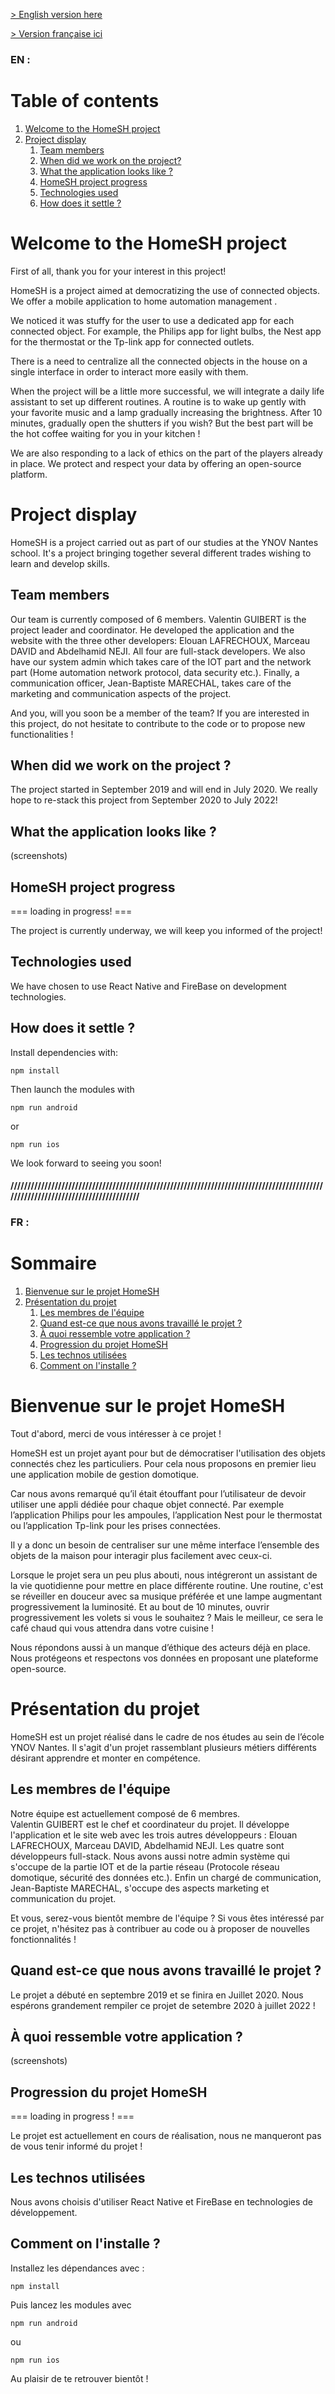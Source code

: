[> English version here](#en-)

[> Version française ici](#fr-)


### EN :

# Table of contents
1. [Welcome to the HomeSH project](#welcome-to-the-homesh-project)
2. [Project display](#project-display)
	1. [Team members](#team-members)
	2. [When did we work on the project?](#when-did-we-work-on-the-project-)
	3. [What the application looks like ?](#what-the-application-looks-like-)
	4. [HomeSH project progress](#homesh-project-progress)
	5. [Technologies used](#technologies-used)
	6. [How does it settle ?](#how-does-it-settle-)


# Welcome to the HomeSH project

First of all, thank you for your interest in this project!

HomeSH is a project aimed at democratizing the use of connected objects. We offer a mobile application to home automation management .

We noticed it was stuffy for the user to use a dedicated app for each connected object. For example, the Philips app for light bulbs, the Nest app for the thermostat or the Tp-link app for connected outlets.

There is a need to centralize all the connected objects in the house on a single interface in order to interact more easily with them.

When the project will be a little more successful, we will integrate a daily life assistant to set up different routines.
A routine is to wake up gently with your favorite music and a lamp gradually increasing the brightness. After 10 minutes, gradually open the shutters if you wish? But the best part will be the hot coffee waiting for you in your kitchen !

We are also responding to a lack of ethics on the part of the players already in place. We protect and respect your data by offering an open-source platform.

# Project display
HomeSH is a project carried out as part of our studies at the YNOV Nantes school. It's a project bringing together several different trades wishing to learn and develop skills.

## Team members
Our team is currently composed of 6 members.
Valentin GUIBERT is the project leader and coordinator. He developed the application and the website with the three other developers: Elouan LAFRECHOUX, Marceau DAVID and Abdelhamid NEJI. All four are full-stack developers.
We also have our system admin which takes care of the IOT part and the network part (Home automation network protocol, data security etc.). Finally, a communication officer, Jean-Baptiste MARECHAL, takes care of the marketing and communication aspects of the project.

And you, will you soon be a member of the team?
If you are interested in this project, do not hesitate to contribute to the code or to propose new functionalities !

## When did we work on the project ?
The project started in September 2019 and will end in July 2020.
We really hope to re-stack this project from September 2020 to July 2022!

## What the application looks like ?
(screenshots)

## HomeSH project progress
=== loading in progress! ===

The project is currently underway, we will keep you informed of the project!

## Technologies used
We have chosen to use React Native and FireBase on development technologies.

## How does it settle ?
Install dependencies with:

    npm install


Then launch the modules with

    npm run android

or

    npm run ios



We look forward to seeing you soon!



#### //////////////////////////////////////////////////////////////////////////////////////////////////////////////////////////////////


### FR :

# Sommaire 

1. [Bienvenue sur le projet HomeSH](#bienvenue-sur-le-projet-homesh)
2. [Présentation du projet](#pr%C3%A9sentation-du-projet)
	1. [Les membres de l'équipe](#les-membres-de-l%C3%A9quipe)
	2. [Quand est-ce que nous avons travaillé le projet ?](#quand-est-ce-que-nous-avons-travaill%C3%A9-le-projet-)
	3. [À quoi ressemble votre application ?](#%C3%A0-quoi-ressemble-votre-application-)
	4. [Progression du projet HomeSH](#progression-du-projet-homesh)
	5. [Les technos utilisées](#les-technos-utilis%C3%A9es)
	6. [Comment on l'installe ?](#comment-on-linstalle-)


# Bienvenue sur le projet HomeSH

Tout d'abord, merci de vous intéresser à ce projet !

HomeSH est un projet ayant pour but de démocratiser l'utilisation des objets connectés chez les particuliers. Pour cela nous proposons en premier lieu une application mobile de gestion domotique.

Car nous avons remarqué qu’il était étouffant pour l’utilisateur de devoir utiliser une appli dédiée pour chaque objet connecté. Par exemple l’application Philips pour les ampoules, l’application Nest pour le thermostat ou l’application Tp-link pour les prises connectées. 

Il y a donc un besoin de centraliser sur une même interface l’ensemble des objets de la maison pour interagir plus facilement avec ceux-ci. 

Lorsque le projet sera un peu plus abouti, nous intégreront un assistant de la vie quotidienne pour mettre en place différente routine. 
Une routine, c'est se réveiller en douceur avec sa musique préférée et une lampe augmentant progressivement la luminosité. Et au bout de 10 minutes, ouvrir progressivement les volets si vous le souhaitez ? Mais le meilleur, ce sera le café chaud qui vous attendra dans votre cuisine !

Nous répondons aussi à un manque d’éthique des acteurs déjà en place. Nous protégeons et respectons vos données en proposant une plateforme open-source.


# Présentation du projet

HomeSH est un projet réalisé dans le cadre de nos études au sein de l’école YNOV Nantes. Il s'agit d'un projet rassemblant plusieurs métiers différents désirant apprendre et monter en compétence. 


## Les membres de l'équipe

Notre équipe est actuellement composé de 6 membres.  
Valentin GUIBERT est le chef et coordinateur du projet. Il développe l'application et le site web avec les trois autres développeurs : Elouan LAFRECHOUX, Marceau DAVID, Abdelhamid NEJI. Les quatre sont développeurs full-stack.
Nous avons aussi notre admin système qui s'occupe de la partie IOT et de la partie réseau (Protocole réseau domotique, sécurité des données etc.). Enfin un chargé de communication, Jean-Baptiste MARECHAL, s'occupe des aspects marketing et communication du projet.

Et vous, serez-vous bientôt membre de l'équipe ?
Si vous êtes intéressé par ce projet, n'hésitez pas à contribuer au code ou à proposer de nouvelles fonctionnalités !


## Quand est-ce que nous avons travaillé le projet ?
Le projet a débuté en septembre 2019 et se finira en Juillet 2020.
Nous espérons grandement rempiler ce projet de setembre 2020 à juillet 2022 !


## À quoi ressemble votre application ?
(screenshots)


## Progression du projet HomeSH

=== loading in progress ! ===

Le projet est actuellement en cours de réalisation, nous ne manqueront pas de vous tenir informé du projet !


## Les technos utilisées

Nous avons choisis d'utiliser React Native et FireBase en technologies de développement. 


## Comment on l'installe ?

Installez les dépendances avec :
```
npm install
```

Puis lancez les modules avec 
```
npm run android
```
ou
```
npm run ios
```


Au plaisir de te retrouver bientôt !

